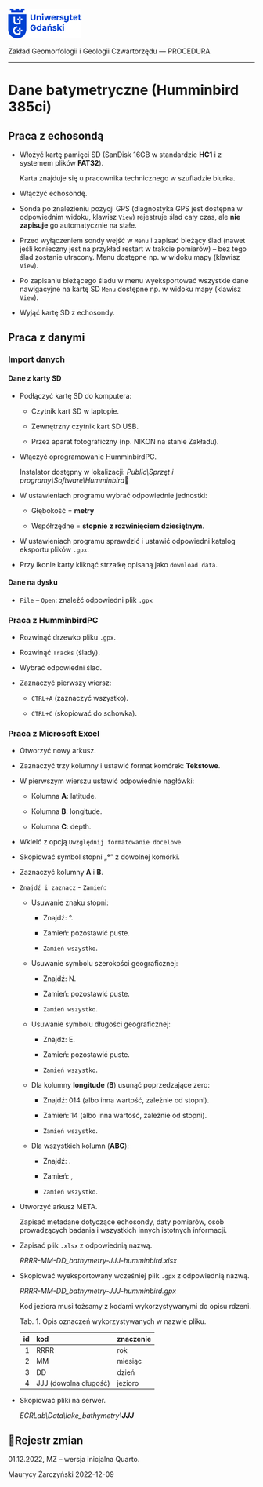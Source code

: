 
<div fig-alt="Logo: Uniwersytet Gdański" fig-align="left">

[<img src="images/log-ug_pl.png" width="150" />](https://geomorfologia.ug.edu.pl)

</div>

Zakład Geomorfologii i Geologii Czwartorzędu — PROCEDURA

------------------------------------------------------------------------

# Dane batymetryczne (Humminbird 385ci)

## Praca z echosondą

- Włożyć kartę pamięci SD (SanDisk 16GB w standardzie **HC1** i z
  systemem plików **FAT32**).

  Karta znajduje się u pracownika technicznego w szufladzie biurka.

- Włączyć echosondę.

- Sonda po znalezieniu pozycji GPS (diagnostyka GPS jest dostępna w
  odpowiednim widoku, klawisz `View`) rejestruje ślad cały czas, ale
  **nie zapisuje** go automatycznie na stałe.

- Przed wyłączeniem sondy wejść w `Menu` i zapisać bieżący ślad (nawet
  jeśli konieczny jest na przykład restart w trakcie pomiarów) – bez
  tego ślad zostanie utracony. Menu dostępne np. w widoku mapy (klawisz
  `View`).

- Po zapisaniu bieżącego śladu w menu wyeksportować wszystkie dane
  nawigacyjne na kartę SD `Menu` dostępne np. w widoku mapy (klawisz
  `View`).

- Wyjąć kartę SD z echosondy.

## Praca z danymi

### Import danych

#### Dane z karty SD

- Podłączyć kartę SD do komputera:

  - Czytnik kart SD w laptopie.

  - Zewnętrzny czytnik kart SD USB.

  - Przez aparat fotograficzny (np. NIKON na stanie Zakładu).

- Włączyć oprogramowanie HumminbirdPC.

  Instalator dostępny w lokalizacji: *Public\Sprzęt i
  programy\Software\Humminbird*

- W ustawieniach programu wybrać odpowiednie jednostki:

  - Głębokość = **metry**

  - Współrzędne = **stopnie** **z rozwinięciem dziesiętnym**.

- W ustawieniach programu sprawdzić i ustawić odpowiedni katalog
  eksportu plików `.gpx`.

- Przy ikonie karty kliknąć strzałkę opisaną jako `download data`.

#### Dane na dysku

- `File` – `Open`: znaleźć odpowiedni plik `.gpx`

### Praca z HumminbirdPC

- Rozwinąć drzewko pliku `.gpx`.

- Rozwinąć `Tracks` (ślady).

- Wybrać odpowiedni ślad.

- Zaznaczyć pierwszy wiersz:

  - `CTRL+A` (zaznaczyć wszystko).

  - `CTRL+C` (skopiować do schowka).

### Praca z Microsoft Excel

- Otworzyć nowy arkusz.

- Zaznaczyć trzy kolumny i ustawić format komórek: **Tekstowe**.

- W pierwszym wierszu ustawić odpowiednie nagłówki:

  - Kolumna **A**: latitude.

  - Kolumna **B**: longitude.

  - Kolumna **C**: depth.

- Wkleić z opcją `Uwzględnij formatowanie docelowe`.

- Skopiować symbol stopni „**°**” z dowolnej komórki.

- Zaznaczyć kolumny **A** i **B**.

- `Znajdź i zaznacz` - `Zamień`:

  - Usuwanie znaku stopni:

    - Znajdź: °.

    - Zamień: pozostawić puste.

    - `Zamień wszystko`.

  - Usuwanie symbolu szerokości geograficznej:

    - Znajdź: N.

    - Zamień: pozostawić puste.

    - `Zamień wszystko`.

  - Usuwanie symbolu długości geograficznej:

    - Znajdź: E.

    - Zamień: pozostawić puste.

    - `Zamień wszystko`.

  - Dla kolumny **longitude** (**B**) usunąć poprzedzające zero:

    - Znajdź: 014 (albo inna wartość, zależnie od stopni).

    - Zamień: 14 (albo inna wartość, zależnie od stopni).

    - `Zamień wszystko`.

  - Dla wszystkich kolumn (**ABC**):

    - Znajdź: .

    - Zamień: ,

    - `Zamień wszystko`.

- Utworzyć arkusz META.

  Zapisać metadane dotyczące echosondy, daty pomiarów, osób prowadzących
  badania i wszystkich innych istotnych informacji.

- Zapisać plik `.xlsx` z odpowiednią nazwą.

  *RRRR-MM-DD_bathymetry-JJJ-humminbird.xlsx*

- Skopiować wyeksportowany wcześniej plik `.gpx` z odpowiednią nazwą.

  *RRRR-MM-DD_bathymetry-JJJ-humminbird.gpx*

  Kod jeziora musi tożsamy z kodami wykorzystywanymi do opisu rdzeni.

  Tab. 1. Opis oznaczeń wykorzystywanych w nazwie pliku.

  |  id | kod                   | znaczenie |
  |----:|-----------------------|-----------|
  |   1 | RRRR                  | rok       |
  |   2 | MM                    | miesiąc   |
  |   3 | DD                    | dzień     |
  |   4 | JJJ (dowolna długość) | jezioro   |

- Skopiować pliki na serwer.

  *ECRLab\Data\lake_bathymetry\\**JJJ***

## Rejestr zmian

01.12.2022, MZ – wersja inicjalna Quarto.

Maurycy Żarczyński 2022-12-09
